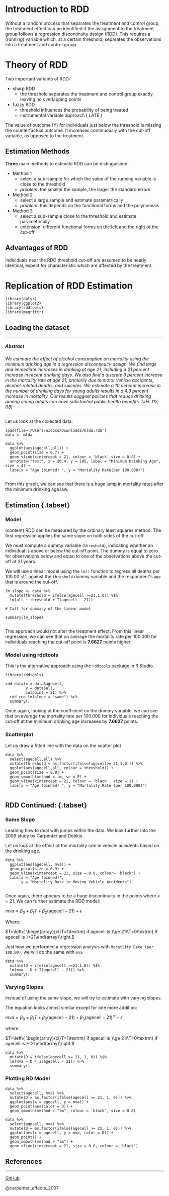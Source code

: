 # Introduction to RDD

Without a random process that separates the treatment and control group, the treatment effect can be identified if the assignment to the treatment group follows a regression discontinuity design (RDD). This requires a (running) variable which, at a certain threshold, separates the observations into a treatment and control group.

# Theory of RDD 

Two important variants of RDD: 

- sharp RDD
  - the threshold separates the treatment and control group exactly, leaving no overlapping points
- fuzzy RDD
  - threshold influences the probability of being treated
  - instrumental variable approach ( LATE )

The value of outcome (Y) for individuals just below the threshold is missing the counterfactual outcome. It increases continuously with the cut-off variable, as opposed to the treatment. 

## Estimation Methods

**Three** main methods to estimate RDD can be distinguished: 

- Method 1 
  - select a sub-sample for which the value of the running variable is close to the threshold
  - *problem*: the smaller the sample, the larger the standard errors
- Method 2
  - select a large sample and estimate parametrically
  - *problem*: this depends on the functional forms and the polynomials
- Method 3
  - select a sub-sample close to the threshold and estimate parametrically
  - extension: different functional forms on the left and the right of the cut-off


## Advantages of RDD

Individuals near the RDD threshold cut-off are assumed to be nearly identical, expect for characteristic which are affected by the treatment. 

# Replication of RDD Estimation 

```{r, echo = FALSE, eval = TRUE, message=FALSE, warning = F}
library(dplyr)
library(ggplot2)
library(rddtools)
library(magrittr)
```


## Loading the dataset

----

##### *Abstract*
*We estimate the effect of alcohol consumption on mortality using the minimum drinking age in a regression discontinuity design. We find large and immediate increases in drinking at age 21, including a 21 percent increase in recent drinking days. We also find a discrete 9 percent increase in the mortality rate at age 21, primarily due to motor vehicle accidents, alcohol-related deaths, and suicides. We estimate a 10 percent increase in the number of drinking days for young adults results in a 4.3 percent increase in mortality. Our results suggest policies that reduce drinking among young adults can have substantial public health benefits. (JEL I12, I18)*

----


Let us look at the collected data. 

```{r, warning = F}
load(file='/Users/nicoco/Downloads/mlda.rda')
data <- mlda

data %>% 
  ggplot(aes(agecell,all)) + 
  geom_point(size = 0.7) + 
  geom_vline(xintercept = 21, colour = 'black',size = 0.8) + 
  annotate("text", x = 20.4, y = 105, label = "Minimum Drinking Age", size = 4) + 
  labs(x = "Age (binned) ", y = "Mortality Rate(per 100.000)")
  

```
From this graph, we can see that there is a huge jump in mortality rates after the minimum drinking age law.


## Estimation {.tabset}

### Model
(content)
RDD can be measured by the ordinary least squares method. The first regression applies the same slope on both sides of the cut-off. 

We must compute a dummy variable (`threshold`), indicating whether an individual is above or below the cut-off point.  The dummy is equal to zero for observations below and equal to one of the observations above the cut-off of 21 years. 

We will use a linear model using the `lm()` function to regress all deaths per 100.00 `all` against the `threshold` dummy variable and the respondent's `age` that is around the cut-off. 

```{r}
lm_slope <- data %>% 
  mutate(threshold = ifelse(agecell >=21,1,0)) %$%
  lm(all ~ threshold + I(agecell - 21))

# Call for summary of the linear model

summary(lm_slope)
  
```
This approach would not alter the treatment effect. From this linear regression, we can see that on average the mortality rate per 100.000 for individuals reaching the cut-off point is **7.6627** points higher. 

### Model using rddtools

This is the alternative approach using the `rddtools` package in R Studio. 

```{r}
library(rddtools)

rdd_data(x = data$agecell, 
         y = data$all, 
         cutpoint = 21) %>% 
  rdd_reg_lm(slope = "same") %>% 
  summary()
```
Once again, looking at the coefficient on the dummy variable, we can see that on average the mortality rate per 100.000 for individuals reaching the cut-off at the minimum drinking age increases by **7.6627** points. 

### Scatterplot

Let us draw a fitted line with the data on the scatter plot 
```{r, warning = F}
data %>% 
  select(agecell,all) %>% 
  mutate(threshold = as.factor(ifelse(agecell>= 21,1,0))) %>% 
  ggplot(aes(agecell,all, colour = threshold)) + 
  geom_point(size = 0.8) +
  geom_smooth(method = lm, se = F) + 
  geom_vline(xintercept = 21, colour = 'black', size = 1) + 
  labs(x = "Age (binned) ", y = "Mortality Rate (per 100.000)")


```

## RDD Continued: {.tabset}

### Same Slope 

Learning how to deal with jumps within the data. We look further into the 2009 study by Carpenter and Dobkin. 


Let us look at the effect of the mortality rate in vehicle accidents based on the drinking age. 
```{r, warning = F}
data %>% 
  ggplot(aes(agecell, mva)) + 
  geom_point(size = 0.9) + 
  geom_vline(xintercept = 21, size = 0.9, colour= 'black') + 
  labs(x = "Age (binned)",
       y = "Mortality Rate in Moving Vehicle Accidents")


```
Once again, there appears to be a huge discontinuity in the points where x = 21. We can further estimate the RDD model: 

$mva=\beta_{0}+\beta_{1}T+\beta_{2}(\textrm{agecell}-21)+\epsilon$ 

Where: 

$T=\left\{ \begin{array}{cl}T=1\textrm{ if agecell is  }\ge 21\\T=0\textrm{ if agecell is }<21\end{array}\right.$

Just how we performed a regression analysis with `Moratlity Rate (per 100.00)`, we will do the same with `mva`

```{r}
data %>% 
  mutate(D = ifelse(agecell >=21,1,0)) %$%
  lm(mva ~ D + I(agecell - 21)) %>% 
  summary()
```
### Varying Slopes 

Instead of using the same slope, we will try to estimate with varying slopes. 

The equation looks almost similar except for one more addition: 

$mva=\beta_{0}+\beta_{1}T+\beta_{2}(\textrm{agecell}-21)+\beta_{3}(\textrm{agecell}-21)T + \epsilon$ 

where: 

$T=\left\{ \begin{array}{cl}T=1\textrm{ if agecell is  }\ge 21\\T=0\textrm{ if agecell is }<21\end{array}\right.$

```{r}
data %>% 
  mutate(D = ifelse(agecell >= 21, 1, 0)) %$% 
  lm(mva ~ D * I(agecell - 21)) %>% 
  summary()
```

### Plotting RD Model 

```{r}
data %>% 
  select(agecell, mva) %>% 
  mutate(D = as.factor(ifelse(agecell >= 21, 1, 0))) %>% 
  ggplot(aes(x = agecell, y = mva)) +
  geom_point(aes(color = D)) + 
  geom_smooth(method = "lm", colour = 'black', size = 0.8)
```

```{r}
data %>% 
  select(agecell, mva) %>% 
  mutate(D = as.factor(ifelse(agecell >= 21, 1, 0))) %>% 
  ggplot(aes(x = agecell, y = mva, color = D)) +
  geom_point() + 
  geom_smooth(method = "lm") + 
  geom_vline(xintercept = 21, size = 0.8, colour = 'black')
```
 
 
## References 

----
[GitHub](https://github.com/jrnold/masteringmetrics/tree/master/masteringmetrics/data) 

@carpenter_effects_2007 

